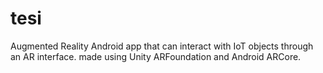 # tesi
Augmented Reality Android app that can interact with IoT objects through an AR interface.
made using Unity ARFoundation and Android ARCore.
